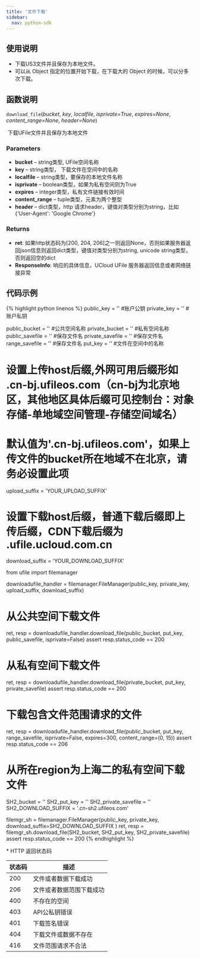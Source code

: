 ```yaml
---
title: '文件下载'
sidebar:
  nav: python-sdk
---
```


## 使用说明

  * 下载US3文件并且保存为本地文件。
* 可以从 Object 指定的位置开始下载，在下载大的 Object 的时候，可以分多次下载。

## 函数说明

`download_file`(*bucket*, *key*, *localfile*, *isprivate=True*, *expires=None*, *content_range=None*, *header=None*)

​				下载UFile文件并且保存为本地文件

### Parameters

- **bucket** – string类型, UFile空间名称
- **key** – string类型， 下载文件在空间中的名称
- **localfile** – string类型，要保存的本地文件名称
- **isprivate** – boolean类型，如果为私有空间则为True
- **expires** – integer类型，私有文件链接有效时间
- **content_range** – tuple类型，元素为两个整型
- **header** – dict类型，http 请求header，键值对类型分别为string，比如{'User-Agent': 'Google Chrome'}

### Returns

* **ret**: 如果http状态码为[200, 204, 206]之一则返回None，否则如果服务器返回json信息则返回dict类型，键值对类型分别为string, unicode string类型，否则返回空的dict
* **ResponseInfo**: 响应的具体信息，UCloud UFile 服务器返回信息或者网络链接异常

## 代码示例

<div class="copyable" markdown="1">

{% highlight python linenos %}
public_key = ''                 #账户公钥
private_key = ''                #账户私钥

public_bucket = ''              #公共空间名称
private_bucket = ''             #私有空间名称
public_savefile = ''            #保存文件名
private_savefile = ''           #保存文件名
range_savefile = ''             #保存文件名
put_key = ''                    #文件在空间中的名称

# 设置上传host后缀,外网可用后缀形如 .cn-bj.ufileos.com（cn-bj为北京地区，其他地区具体后缀可见控制台：对象存储-单地域空间管理-存储空间域名）
# 默认值为'.cn-bj.ufileos.com'，如果上传文件的bucket所在地域不在北京，请务必设置此项
upload_suffix = 'YOUR_UPLOAD_SUFFIX'
# 设置下载host后缀，普通下载后缀即上传后缀，CDN下载后缀为 .ufile.ucloud.com.cn
download_suffix = 'YOUR_DOWNLOAD_SUFFIX'

from ufile import filemanager

downloadufile_handler = filemanager.FileManager(public_key, private_key, upload_suffix, download_suffix)

# 从公共空间下载文件
ret, resp = downloadufile_handler.download_file(public_bucket, put_key, public_savefile, isprivate=False)
assert resp.status_code == 200

# 从私有空间下载文件
ret, resp = downloadufile_handler.download_file(private_bucket, put_key, private_savefile)
assert resp.status_code == 200

# 下载包含文件范围请求的文件
ret, resp = downloadufile_handler.download_file(public_bucket, put_key, range_savefile, isprivate=False, expires=300, content_range=(0, 15))
assert resp.status_code == 206

# 从所在region为上海二的私有空间下载文件
SH2_bucket = ''
SH2_put_key = ''
SH2_private_savefile = ''
SH2_DOWNLOAD_SUFFIX = '.cn-sh2.ufileos.com'

filemgr_sh = filemanager.FileManager(public_key, private_key, download_suffix=SH2_DOWNLOAD_SUFFIX )
ret, resp = filemgr_sh.download_file(SH2_bucket, SH2_put_key, SH2_private_savefile)
assert resp.status_code == 200
{% endhighlight %}
</div>
* HTTP 返回状态码

| 状态码 | 描述                     |
| ------ | ------------------------ |
| 200    | 文件或者数据下载成功     |
| 206    | 文件或者数据范围下载成功 |
| 400    | 不存在的空间             |
| 403    | API公私钥错误            |
| 401    | 下载签名错误             |
| 404    | 下载文件或数据不存在     |
| 416    | 文件范围请求不合法       |
